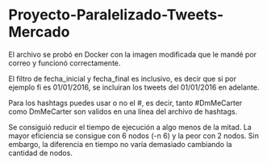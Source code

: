 # Proyecto-Paralelizado-Tweets-Mercado
El archivo se probó en Docker con la imagen modificada que le mandé por correo y funcionó correctamente.

El filtro de fecha_inicial y fecha_final es inclusivo, es decir que si por ejemplo fi es 01/01/2016, se incluiran los tweets del 01/01/2016 en adelante.

Para los hashtags puedes usar o no el #, es decir, tanto #DmMeCarter como DmMeCarter son validos en una línea del archivo de hashtags.

Se consiguió reducir el tiempo de ejecución a algo menos de la mitad. La mayor eficiencia se consigue con 6 nodos (-n 6) y la peor con 2 nodos. Sin embargo, la diferencia en tiempo no varía demasiado cambiando la cantidad de nodos.
